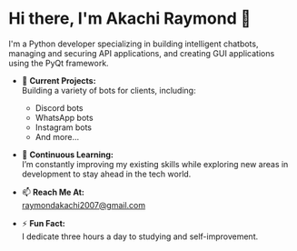 # Hi there, I'm Akachi Raymond 👋  

I'm a Python developer specializing in building intelligent chatbots, managing and securing API applications, and creating GUI applications using the PyQt framework.  

- 🔭 **Current Projects:**  
  Building a variety of bots for clients, including:  
  - Discord bots  
  - WhatsApp bots  
  - Instagram bots  
  - And more...  

- 🌱 **Continuous Learning:**  
  I’m constantly improving my existing skills while exploring new areas in development to stay ahead in the tech world.  

- 📫 **Reach Me At:**  
  [raymondakachi2007@gmail.com](mailto:raymondakachi2007@gmail.com)  

- ⚡ **Fun Fact:**  
  I dedicate three hours a day to studying and self-improvement.  
